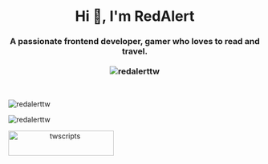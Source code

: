 <h1 align="center">Hi 👋, I'm RedAlert</h1>
<h3 align="center">
    A passionate frontend developer, gamer who loves to read and travel.<br><br>
    <img src="https://komarev.com/ghpvc/?username=redalerttw&label=Profile%20views&color=0e75b6&style=flat" alt="redalerttw" />
</h3>

<br>

<p>
    <img align="center" src="https://github-readme-stats.vercel.app/api?username=redalerttw&show_icons=true&theme=dark&locale=en" alt="redalerttw" align="center" />
</p>

<p>
    <img align="center" src="https://github-readme-streak-stats.herokuapp.com/?user=redalerttw&theme=dark" alt="redalerttw" align="center" />
</p>

<p>
    <a href="https://www.buymeacoffee.com/twscripts" align="center">
        <img align="left" src="https://cdn.buymeacoffee.com/buttons/v2/default-yellow.png" height="50" width="210" alt="twscripts" align="center" />
    </a>
</p>
